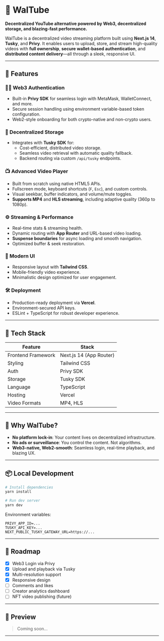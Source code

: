 
# 🎥 WalTube

**Decentralized YouTube alternative powered by Web3, decentralized storage, and blazing-fast performance.**

WalTube is a decentralized video streaming platform built using **Next.js 14**, **Tusky**, and **Privy**. It enables users to upload, store, and stream high-quality videos with **full ownership**, **secure wallet-based authentication**, and **distributed content delivery**—all through a sleek, responsive UI.

---

## 🚀 Features

### 🧑‍💻 Web3 Authentication
- Built-in **Privy SDK** for seamless login with MetaMask, WalletConnect, and more.
- Secure session handling using environment variable-based token configuration.
- Web2-style onboarding for both crypto-native and non-crypto users.

### 📁 Decentralized Storage
- Integrates with **Tusky SDK** for:
  - Cost-efficient, distributed video storage.
  - Seamless video retrieval with automatic quality fallback.
  - Backend routing via custom `/api/tusky` endpoints.

### 📺 Advanced Video Player
- Built from scratch using native HTML5 APIs.
- Fullscreen mode, keyboard shortcuts (`F`, `Esc`), and custom controls.
- Visual seekbar, buffer indicators, and volume/mute toggles.
- **Supports MP4** and **HLS streaming**, including adaptive quality (360p to 1080p).

### ⚙️ Streaming & Performance
- Real-time stats & streaming health.
- Dynamic routing with **App Router** and URL-based video loading.
- **Suspense boundaries** for async loading and smooth navigation.
- Optimized buffer & seek restoration.

### 🎨 Modern UI
- Responsive layout with **Tailwind CSS**.
- Mobile-friendly video experience.
- Minimalistic design optimized for user engagement.

### 🛠 Deployment
- Production-ready deployment via **Vercel**.
- Environment-secured API keys.
- ESLint + TypeScript for robust developer experience.

---

## 🔐 Tech Stack

| Feature             | Stack                             |
|---------------------|------------------------------------|
| Frontend Framework  | Next.js 14 (App Router)            |
| Styling             | Tailwind CSS                      |
| Auth                | Privy SDK                         |
| Storage             | Tusky SDK                         |
| Language            | TypeScript                        |
| Hosting             | Vercel                            |
| Video Formats       | MP4, HLS                          |

---

## 🧠 Why WalTube?

- **No platform lock-in**: Your content lives on decentralized infrastructure.
- **No ads or surveillance**: You control the content. Not algorithms.
- **Web3-native, Web2-smooth**: Seamless login, real-time playback, and blazing UX.

---

## 📦 Local Development

```bash
# Install dependencies
yarn install

# Run dev server
yarn dev
```

Environment variables:

```
PRIVY_APP_ID=...
TUSKY_API_KEY=...
NEXT_PUBLIC_TUSKY_GATEWAY_URL=https://...
```

---

## 🧪 Roadmap

- [x] Web3 Login via Privy
- [x] Upload and playback via Tusky
- [x] Multi-resolution support
- [x] Responsive design
- [ ] Comments and likes
- [ ] Creator analytics dashboard
- [ ] NFT video publishing (future)

---

## 📸 Preview

> Coming soon…

---
